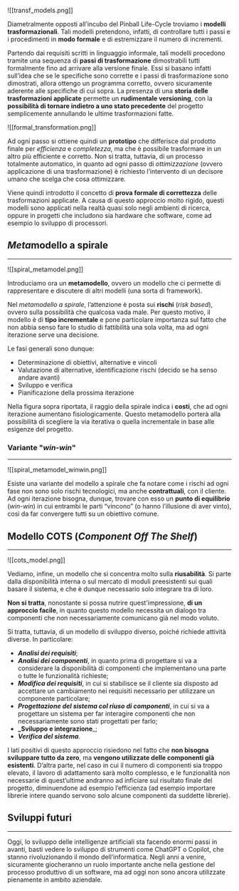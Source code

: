 ![[transf_models.png]]

Diametralmente opposti all’incubo del Pinball Life-Cycle troviamo i **modelli trasformazionali**. Tali modelli pretendono, infatti, di controllare tutti i passi e i procedimenti in **modo formale** e di estremizzare il numero di incrementi.

Partendo dai requisiti scritti in linguaggio informale, tali modelli procedono tramite una sequenza di **passi di trasformazione** dimostrabili tutti formalmente fino ad arrivare alla versione finale. Essi si basano infatti sull’idea che se le specifiche sono corrette e i passi di trasformazione sono dimostrati, allora ottengo un programma corretto, ovvero sicuramente aderente alle specifiche di cui sopra.
La presenza di una **storia delle trasformazioni applicate** permette un **rudimentale versioning**, con la **possibilità di tornare indietro a uno stato precedente** del progetto semplicemente annullando le ultime trasformazioni fatte.

![[formal_transformation.png]]

Ad ogni passo si ottiene quindi un **prototipo** che differisce dal prodotto finale per *efficienza* e *completezza*, ma che è possibile trasformare in un altro più efficiente e corretto. Non si tratta, tuttavia, di un processo totalmente automatico, in quanto ad ogni passo di *ottimizzazione* (ovvero applicazione di una trasformazione) è richiesto l’intervento di un decisore umano che scelga che cosa ottimizzare.

Viene quindi introdotto il concetto di **prova formale di correttezza** delle trasformazioni applicate. A causa di questo approccio molto rigido, questi modelli sono applicati nella realtà quasi solo negli ambienti di ricerca, oppure in progetti che includono sia hardware che software, come ad esempio lo sviluppo di processori.

## *Meta*modello a spirale
---

![[spiral_metamodel.png]]

Introduciamo ora un **metamodello**, ovvero un modello che ci permette di rappresentare e discutere di altri modelli (una sorta di framework).

Nel *metamodello a spirale*, l’attenzione è posta sui **rischi** (_risk based_), ovvero sulla possibilità che qualcosa vada male. Per questo motivo, il modello è di **tipo incrementale** e pone particolare importanza sul fatto che non abbia senso fare lo studio di fattibilità una sola volta, ma ad ogni iterazione serve una decisione.

Le fasi generali sono dunque:

- Determinazione di obiettivi, alternative e vincoli
- Valutazione di alternative, identificazione rischi (decido se ha senso andare avanti)
- Sviluppo e verifica
- Pianificazione della prossima iterazione

Nella figura sopra riportata, il raggio della spirale indica i **costi**, che ad ogni iterazione aumentano fisiologicamente. Questo metamodello porterà alla possibilità di scegliere la via iterativa o quella incrementale in base alle esigenze del progetto.

### Variante "*win-win*"
---

![[spiral_metamodel_winwin.png]]

Esiste una variante del modello a spirale che fa notare come i rischi ad ogni fase non sono solo rischi tecnologici, ma anche **contrattuali**, con il cliente.
Ad ogni iterazione bisogna, dunque, trovare con esso un **punto di equilibrio** (_win-win_) in cui entrambi le parti “vincono” (o hanno l’illusione di aver vinto), così da far convergere tutti su un obiettivo comune.

## Modello COTS (*Component Off The Shelf*)
---

![[cots_model.png]]

Vediamo, infine, un modello che si concentra molto sulla **riusabilità**. Si parte dalla disponibilità interna o sul mercato di moduli preesistenti sui quali basare il sistema, e che è dunque necessario solo integrare tra di loro.

**Non si tratta**, nonostante si possa nutrire quest'impressione, **di un approccio facile**, in quanto questo modello necessita un dialogo tra componenti che non necessariamente comunicano già nel modo voluto.

Si tratta, tuttavia, di un modello di sviluppo diverso, poiché richiede attività diverse. In particolare:

- ***Analisi dei requisiti***;
- _**Analisi dei componenti**_, in quanto prima di progettare si va a considerare la disponibilità di componenti che implementano una parte o tutte le funzionalità richieste;
- _**Modifica dei requisiti**_, in cui si stabilisce se il cliente sia disposto ad accettare un cambiamento nei requisiti necessario per utilizzare un componente particolare;
- _**Progettazione del sistema col riuso di componenti**_, in cui si va a progettare un sistema per far interagire componenti che non necessariamente sono stati progettati per farlo;
- **_Sviluppo e integrazione**_;
- **_Verifica del sistema_**.

I lati positivi di questo approccio risiedono nel fatto che **non bisogna sviluppare tutto da zero**, ma **vengono utilizzate delle componenti già esistenti**. D’altra parte, nel caso in cui il numero di componenti sia troppo elevato, il lavoro di adattamento sarà molto complesso, e le funzionalità non necessarie di quest’ultime andranno ad inficiare sul risultato finale del progetto, diminuendone ad esempio l’efficienza (ad esempio importare librerie intere quando servono solo alcune componenti da suddette librerie).

## Sviluppi futuri
---
Oggi, lo sviluppo delle intelligenze artificiali sta facendo enormi passi in avanti, basti vedere lo sviluppo di strumenti come ChatGPT o Copilot, che stanno rivoluzionando il mondo dell’informatica.
Negli anni a venire, sicuramente giocheranno un ruolo importante anche nella gestione del processo produttivo di un software, ma ad oggi non sono ancora utilizzate pienamente in ambito aziendale.